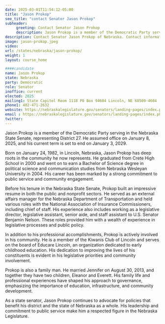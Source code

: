 ```yaml
---
date: 2025-03-01T11:54:12-05:00
title: "Jason Prokop"
seo_title: "contact Senator Jason Prokop"
subheader:
     greeting: Contact Senator Jason Prokop
     description: Jason Prokop is a member of the Democratic Party serving in the Nebraska State Senate, representing District 27. He assumed office on January 8, 2025, and his current term is set to end on January 3, 2029.
description: Contact Senator Jason Prokop of Nebraska. Contact information for Jason Prokop includes email address, phone number, and mailing address.
image: jason-prokop.jpeg
video:
url: /states/nebraska/jason-prokop/
weight: 1
layout: course_home

####candidate
name: Jason Prokop
state: Nebraska
party: Democratic
role: Senator
inoffice: current
elected: 2025
mailing1: State Capitol Room 1118 PO Box 94604 Lincoln, NE 68509-4604
phone1: 402-471-2632
website: https://nebraskalegislature.gov/senators/landing-pages/index.php?District=27/
email : https://nebraskalegislature.gov/senators/landing-pages/index.php?District=27/
twitter: 
---
```

Jason Prokop is a member of the Democratic Party serving in the Nebraska State Senate, representing District 27. He assumed office on January 8, 2025, and his current term is set to end on January 3, 2029.

Born on January 24, 1982, in Lincoln, Nebraska, Jason Prokop has deep roots in the community he now represents. He graduated from Crete High School in 2000 and went on to earn a Bachelor of Science degree in political science and communication studies from Nebraska Wesleyan University in 2004. His career has been marked by a strong commitment to public service and community engagement.

Before his tenure in the Nebraska State Senate, Prokop built an impressive resume in both the public and nonprofit sectors. He served as an external affairs manager for the Nebraska Department of Transportation and held various roles with the National Association of Insurance Commissioners, including chief of staff. His experience also includes working as a legislative director, legislative assistant, senior aide, and staff assistant to U.S. Senator Benjamin Nelson. These roles provided him with a wealth of experience in legislative processes and public policy.

In addition to his professional accomplishments, Prokop is actively involved in his community. He is a member of the Kiwanis Club of Lincoln and serves on the board of Educare Lincoln, an organization dedicated to early childhood education. His dedication to improving the lives of his constituents is evident in his legislative priorities and community involvement.

Prokop is also a family man. He married Jennifer on August 30, 2013, and together they have two children, Eleanor and Everett. His family life and professional experiences have shaped his approach to governance, emphasizing the importance of education, infrastructure, and community development.

As a state senator, Jason Prokop continues to advocate for policies that benefit his district and the state of Nebraska as a whole. His leadership and commitment to public service make him a respected figure in the Nebraska Legislature.
